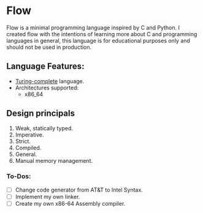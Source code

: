 # Flow

Flow is a minimal programming language inspired by C and Python. I created 
flow with the intentions of learning more about C and programming languages in
general, this language is for educational purposes only and should not be used
in production.


## Language Features:

- [Turing-complete](https://en.wikipedia.org/wiki/Turing_completeness) language.
- Architectures supported:
  - x86\_64


## Design principals
  1. Weak, statically typed.
  2. Imperative.
  3. Strict.
  4. Compiled.
  5. General.
  6. Manual memory management.


### To-Dos:
- [ ] Change code generator from AT&T to Intel Syntax.
- [ ] Implement my own linker.
- [ ] Create my own x86-64 Assembly compiler.
